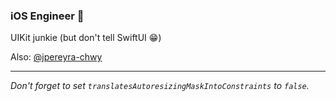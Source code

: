 ### iOS Engineer 📱
UIKit junkie (but don't tell SwiftUI 😁)


Also: [@jpereyra-chwy](https://github.com/jpereyra-chwy)
___

_Don't forget to set `translatesAutoresizingMaskIntoConstraints` to `false`._
